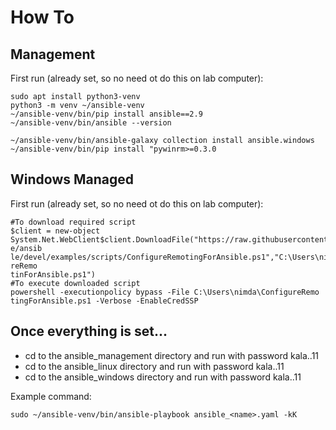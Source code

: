 # How To

## Management

First run (already set, so no need ot do this on lab computer):

```
sudo apt install python3-venv
python3 -m venv ~/ansible-venv
~/ansible-venv/bin/pip install ansible==2.9
~/ansible-venv/bin/ansible --version

~/ansible-venv/bin/ansible-galaxy collection install ansible.windows
~/ansible-venv/bin/pip install "pywinrm>=0.3.0
```

## Windows Managed

First run (already set, so no need ot do this on lab computer):

```
#To download required script
$client = new-object
System.Net.WebClient$client.DownloadFile("https://raw.githubusercontent.com/ansibl
e/ansib
le/devel/examples/scripts/ConfigureRemotingForAnsible.ps1","C:\Users\nimda\Configu
reRemo
tinForAnsible.ps1")
#To execute downloaded script
powershell -executionpolicy bypass -File C:\Users\nimda\ConfigureRemo
tingForAnsible.ps1 -Verbose -EnableCredSSP
```

## Once everything is set...

- cd to the ansible_management directory and run with password kala..11
- cd to the ansible_linux directory and run with password kala..11
- cd to the ansible_windows directory and run with password kala..11

Example command:

```
sudo ~/ansible-venv/bin/ansible-playbook ansible_<name>.yaml -kK
```